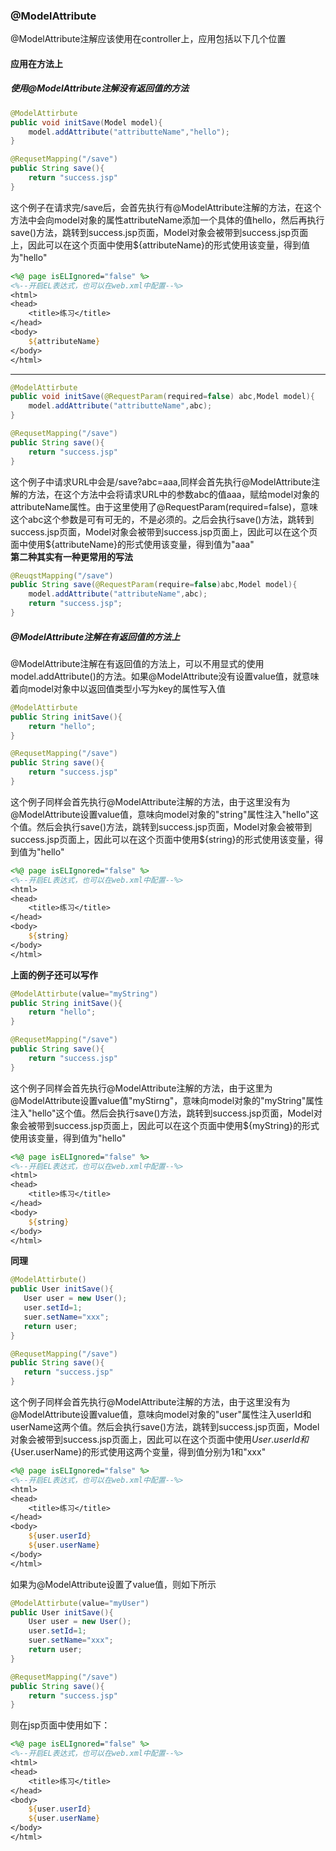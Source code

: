 ### @ModelAttribute  
@ModelAttribute注解应该使用在controller上，应用包括以下几个位置  
#### 应用在方法上  
##### 使用@ModelAttribute注解没有返回值的方法    
```java
@ModelAttirbute
public void initSave(Model model){
    model.addAttribute("attributteName","hello");
}

@RequsetMapping("/save")
public String save(){
    return "success.jsp"
}
```  
这个例子在请求完/save后，会首先执行有@ModelAttribute注解的方法，在这个方法中会向model对象的属性attributeName添加一个具体的值hello，然后再执行save()方法，跳转到success.jsp页面，Model对象会被带到success.jsp页面上，因此可以在这个页面中使用${attributeName}的形式使用该变量，得到值为"hello"  
```jsp
<%@ page isELIgnored="false" %>
<%--开启EL表达式，也可以在web.xml中配置--%>
<html>
<head>
    <title>练习</title>
</head>
<body>
    ${attributeName}
</body>
</html>
```  
***  
```java
@ModelAttirbute
public void initSave(@RequestParam(required=false) abc,Model model){
    model.addAttribute("attributteName",abc);
}

@RequsetMapping("/save")
public String save(){
    return "success.jsp"
}
```  
这个例子中请求URL中会是/save?abc=aaa,同样会首先执行@ModelAttribute注解的方法，在这个方法中会将请求URL中的参数abc的值aaa，赋给model对象的attributeName属性。由于这里使用了@RequestParam(required=false)，意味这个abc这个参数是可有可无的，不是必须的。之后会执行save()方法，跳转到success.jsp页面，Model对象会被带到success.jsp页面上，因此可以在这个页面中使用${attributeName}的形式使用该变量，得到值为"aaa"  
**第二种其实有一种更常用的写法**  
```java
@ReuqstMapping("/save")
public String save(@RequestParam(require=false)abc,Model model){
    model.addAttribute("attributeName",abc);
    return "success.jsp";
}
```  
##### @ModelAttribute注解在有返回值的方法上  
@ModelAttribute注解在有返回值的方法上，可以不用显式的使用model.addAttribute()的方法。如果@ModelAttribute没有设置value值，就意味着向model对象中以返回值类型小写为key的属性写入值  
```java
@ModelAttirbute
public String initSave(){
    return "hello";
}

@RequsetMapping("/save")
public String save(){
    return "success.jsp"
}
```
这个例子同样会首先执行@ModelAttribute注解的方法，由于这里没有为@ModelAttribute设置value值，意味向model对象的"string"属性注入"hello"这个值。然后会执行save()方法，跳转到success.jsp页面，Model对象会被带到success.jsp页面上，因此可以在这个页面中使用${string}的形式使用该变量，得到值为"hello"  
```jsp
<%@ page isELIgnored="false" %>
<%--开启EL表达式，也可以在web.xml中配置--%>
<html>
<head>
    <title>练习</title>
</head>
<body>
    ${string}
</body>
</html>
```  
**上面的例子还可以写作**  
```java
@ModelAttirbute(value="myString")
public String initSave(){
    return "hello";
}

@RequsetMapping("/save")
public String save(){
    return "success.jsp"
}
```
这个例子同样会首先执行@ModelAttribute注解的方法，由于这里为@ModelAttribute设置value值"myStirng"，意味向model对象的"myString"属性注入"hello"这个值。然后会执行save()方法，跳转到success.jsp页面，Model对象会被带到success.jsp页面上，因此可以在这个页面中使用${myString}的形式使用该变量，得到值为"hello"  
```jsp
<%@ page isELIgnored="false" %>
<%--开启EL表达式，也可以在web.xml中配置--%>
<html>
<head>
    <title>练习</title>
</head>
<body>
    ${string}
</body>
</html>
```
**同理**
 ```java
@ModelAttirbute()
public User initSave(){
    User user = new User();
    user.setId=1;
    suer.setName="xxx";
    return user;
}

@RequsetMapping("/save")
public String save(){
    return "success.jsp"
}
```
这个例子同样会首先执行@ModelAttribute注解的方法，由于这里没有为@ModelAttribute设置value值，意味向model对象的"user"属性注入userId和userName这两个值。然后会执行save()方法，跳转到success.jsp页面，Model对象会被带到success.jsp页面上，因此可以在这个页面中使用${User.userId}和${User.userName}的形式使用这两个变量，得到值分别为1和"xxx"  
```jsp
<%@ page isELIgnored="false" %>
<%--开启EL表达式，也可以在web.xml中配置--%>
<html>
<head>
    <title>练习</title>
</head>
<body>
    ${user.userId}
    ${user.userName}
</body>
</html>
```  
如果为@ModelAttribute设置了value值，则如下所示  
```java
@ModelAttirbute(value="myUser")
public User initSave(){
    User user = new User();
    user.setId=1;
    suer.setName="xxx";
    return user;
}

@RequsetMapping("/save")
public String save(){
    return "success.jsp"
}
```  
则在jsp页面中使用如下：  
```jsp
<%@ page isELIgnored="false" %>
<%--开启EL表达式，也可以在web.xml中配置--%>
<html>
<head>
    <title>练习</title>
</head>
<body>
    ${user.userId}
    ${user.userName}
</body>
</html>
```
  


















  